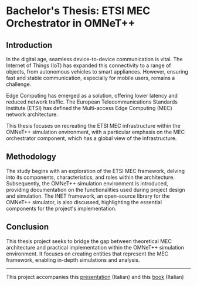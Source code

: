 # Bachelor's Thesis: ETSI MEC Orchestrator in OMNeT++

## Introduction

In the digital age, seamless device-to-device communication is vital. The Internet of Things (IoT) has expanded this connectivity to a range of objects, from autonomous vehicles to smart appliances. However, ensuring fast and stable communication, especially for mobile users, remains a challenge.

Edge Computing has emerged as a solution, offering lower latency and reduced network traffic. The European Telecommunications Standards Institute (ETSI) has defined the Multi-access Edge Computing (MEC) network architecture.

This thesis focuses on recreating the ETSI MEC infrastructure within the OMNeT++ simulation environment, with a particular emphasis on the MEC orchestrator component, which has a global view of the infrastructure.

## Methodology

The study begins with an exploration of the ETSI MEC framework, delving into its components, characteristics, and roles within the architecture. Subsequently, the OMNeT++ simulation environment is introduced, providing documentation on the functionalities used during project design and simulation. The INET framework, an open-source library for the OMNeT++ simulator, is also discussed, highlighting the essential components for the project's implementation.

## Conclusion

This thesis project seeks to bridge the gap between theoretical MEC architecture and practical implementation within the OMNeT++ simulation environment. It focuses on creating entities that represent the MEC framework, enabling in-depth simulations and analysis.

---

This project accompanies this [presentation](presentation.pdf) (Italian) and this [book](thesis.pdf) (Italian)
